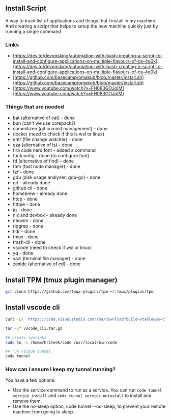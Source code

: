 ## Install Script
A way to track list of applications and things that I install in my machine. And creating a script that helps to setup the new machine quickly just by running a single command


### Links
- [https://dev.to/devopsking/automation-with-bash-creating-a-script-to-install-and-configure-applications-on-multiple-flavours-of-os-4o0k](https://dev.to/devopsking/automation-with-bash-creating-a-script-to-install-and-configure-applications-on-multiple-flavours-of-os-4o0k)
- [https://github.com/basecamp/omakub/blob/master/install.sh](https://github.com/basecamp/omakub/blob/master/install.sh)
- [https://www.youtube.com/watch?v=FH083GOJoIM](https://www.youtube.com/watch?v=FH083GOJoIM)

### Things that are needed
- bat (alternative of cat) - done
- bun (can\'t we use corepack?)
- commitizen (git commit management) - done
- docker (need to check if this is wsl or linux)
- entr (file change watcher) - done
- eza (alternative of ls) - done
- fira code nerd font - added a command
- fontconfig - done (to configure font)
- fd (alternative of find) - done
- fnm (fast node manager) - done
- fzf - done
- gdu (disk usage analyzer: gdu-go) - done
- git - already done
- github cli - done
- homebrew - already done
- htop - done
- httpie - done
- jq - done
- nix and devbox - already done
- neovim - done
- ripgrep - done
- tldr - done
- tmux - done
- trash-cli - done
- vscode (need to check if wsl or linux)
- yq - done
- yazi (terminal file manager) - done
- zoxide (alternative of cd) - done

## Install TPM (tmux plugin manager)
```bash
git clone https://github.com/tmux-plugins/tpm ~/.tmux/plugins/tpm
```

## Install vscode cli
```bash
curl -Lk 'https://code.visualstudio.com/sha/download?build=stable&os=cli-alpine-x64' --output vscode_cli.tar.gz

tar -xf vscode_cli.tar.gz

## create symlinks
sudo ln -s /home/hriteek/code /usr/local/bin/code

## run vscode tunnel
code tunnel
```

### How can I ensure I keep my tunnel running?
You have a few options:
- Use the service command to run as a service. You can run `code tunnel service install` and `code tunnel service uninstall` to install and remove them.
- Use the no-sleep option, code tunnel --no-sleep, to prevent your remote machine from going to sleep.